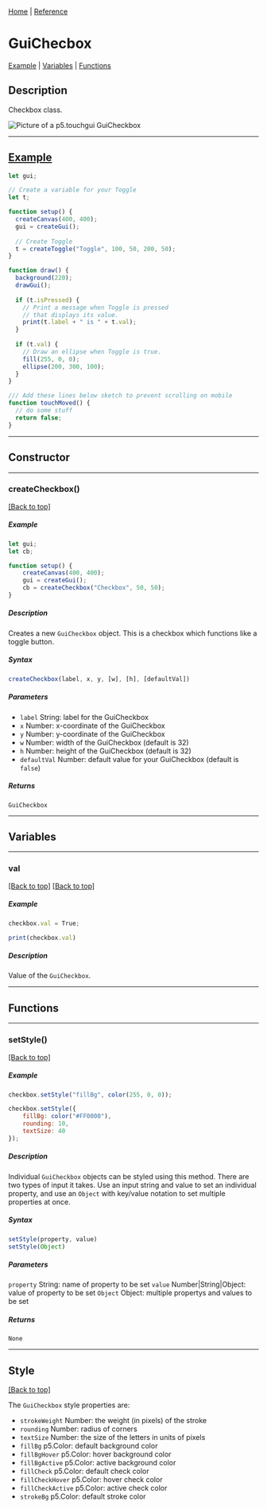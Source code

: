[Home](../README.md) | [Reference](REFERENCE.md)

# GuiChecbox
[Example](#example) | [Variables](#variables) | [Functions](#functions)

## Description
Checkbox class.

![Picture of a p5.touchgui GuiCheckbox](../design/GuiCheckbox.png)

-----

## [Example](https://editor.p5js.org/L05/sketches/Kn1ecx6wv)
```javascript
let gui;

// Create a variable for your Toggle
let t;

function setup() {
  createCanvas(400, 400);
  gui = createGui();
  
  // Create Toggle
  t = createToggle("Toggle", 100, 50, 200, 50);
}

function draw() {
  background(220);
  drawGui();
  
  if (t.isPressed) {
    // Print a message when Toggle is pressed
    // that displays its value.
    print(t.label + " is " + t.val);
  }
  
  if (t.val) {
    // Draw an ellipse when Toggle is true.
    fill(255, 0, 0);
    ellipse(200, 300, 100);
  }
}

/// Add these lines below sketch to prevent scrolling on mobile
function touchMoved() {
  // do some stuff
  return false;
}
```

-----

## Constructor

-----

### createCheckbox()
[[Back to top]](#global-functions)
##### Example
```javascript
let gui;
let cb;

function setup() {
    createCanvas(400, 400);
    gui = createGui();
    cb = createCheckbox("Checkbox", 50, 50);
}

```
##### Description
Creates a new `GuiCheckbox` object. This is a checkbox which functions like a toggle button.

##### Syntax
```javascript
createCheckbox(label, x, y, [w], [h], [defaultVal])
```

##### Parameters
* `label`  String: label for the GuiCheckbox 
* `x`  Number: x-coordinate of the GuiCheckbox 
* `y`  Number: y-coordinate of the GuiCheckbox 
* `w`  Number: width of the GuiCheckbox (default is 32) 
* `h`  Number: height of the GuiCheckbox (default is 32) 
* `defaultVal`  Number: default value for your GuiCheckbox (default is `false`) 

##### Returns
`GuiCheckbox`

-----

## Variables

-----

### val
[[Back to top]](#guicheckbox)
[[Back to top]](#guicheckbox)

##### Example
```javascript
checkbox.val = True;

print(checkbox.val)
```

##### Description
Value of the `GuiCheckbox`.

-----

## Functions

-----

### setStyle()
[[Back to top]](#guicheckbox)

##### Example
```javascript
checkbox.setStyle("fillBg", color(255, 0, 0));
```
```javascript
checkbox.setStyle({
    fillBg: color("#FF0000"),
    rounding: 10,
    textSize: 40
});
```

##### Description
Individual `GuiCheckbox` objects can be styled using this method. There are two types of input it takes. Use an input string and value to set an individual property, and use an `Object` with key/value notation to set multiple properties at once.

##### Syntax
```javascript
setStyle(property, value)
setStyle(Object)
```

##### Parameters
`property` String: name of property to be set
`value` Number|String|Object: value of property to be set
`Object` Object: multiple propertys and values to be set

##### Returns
`None`

-----

## Style
[[Back to top]](#guicheckbox)

The `GuiCheckbox` style properties are:
* `strokeWeight` Number: the weight (in pixels) of the stroke
* `rounding` Number: radius of corners
* `textSize` Number: the size of the letters in units of pixels
* `fillBg` p5.Color: default background color
* `fillBgHover` p5.Color: hover background color
* `fillBgActive` p5.Color: active background color
* `fillCheck` p5.Color: default check color
* `fillCheckHover` p5.Color: hover check color
* `fillCheckActive` p5.Color: active check color
* `strokeBg` p5.Color: default stroke color